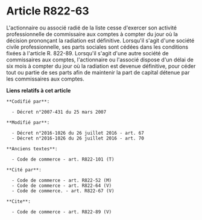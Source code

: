 # Article R822-63

L'actionnaire ou associé radié de la liste cesse d'exercer son activité professionnelle de commissaire aux comptes à compter
du jour où la décision prononçant la radiation est définitive. Lorsqu'il s'agit d'une société civile professionnelle, ses
parts sociales sont cédées dans les conditions fixées à l'article R. 822-89. Lorsqu'il s'agit d'une autre société de
commissaires aux comptes, l'actionnaire ou l'associé dispose d'un délai de six mois à compter du jour où la radiation est
devenue définitive, pour céder tout ou partie de ses parts afin de maintenir la part de capital détenue par les commissaires
aux comptes.

**Liens relatifs à cet article**

	**Codifié par**:

	  - Décret n°2007-431 du 25 mars 2007

	**Modifié par**:

	  - Décret n°2016-1026 du 26 juillet 2016 - art. 67
	  - Décret n°2016-1026 du 26 juillet 2016 - art. 70

	**Anciens textes**:

	  - Code de commerce - art. R822-101 (T)

	**Cité par**:

	  - Code de commerce - art. R822-52 (M)
	  - Code de commerce - art. R822-64 (V)
	  - Code de commerce. - art. R822-67 (V)

	**Cite**:

	  - Code de commerce - art. R822-89 (V)
